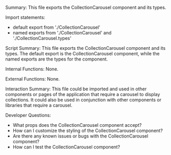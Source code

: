 Summary:
This file exports the CollectionCarousel component and its types.

Import statements:
- default export from './CollectionCarousel'
- named exports from './CollectionCarousel' and './CollectionCarousel.types'

Script Summary:
This file exports the CollectionCarousel component and its types. The default export is the CollectionCarousel component, while the named exports are the types for the component.

Internal Functions:
None.

External Functions:
None.

Interaction Summary:
This file could be imported and used in other components or pages of the application that require a carousel to display collections. It could also be used in conjunction with other components or libraries that require a carousel.

Developer Questions:
- What props does the CollectionCarousel component accept?
- How can I customize the styling of the CollectionCarousel component?
- Are there any known issues or bugs with the CollectionCarousel component?
- How can I test the CollectionCarousel component?